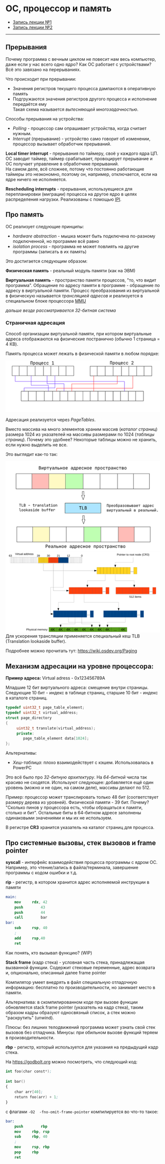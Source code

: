 # ОС, процессор и память
- [Запись лекции №1](https://www.youtube.com/watch?v=bTgtesThdSg)
- [Запись лекции №2](https://www.youtube.com/watch?v=XY8xN1Ug1_k)
---
## Прерывания

Почему программа с вечным циклом не повесит нам весь компьютер, даже если у нас всего одно ядро? Как ОС работает с устройствами? Всё это завязано на перерываниях.

Что происходит при прерывании: 
- Значения регистров текущего процесса дампаются в оперативную память
- Подгружаются значения регистров другого процесса и исполнение передаётся ему\
Такая схема называется *вытесняющей многозадачностью*.

Способы прерывания на устройства:
- _Polling_ - процессор сам опрашивает устройства, когда считает нужным.
- _Interrupt_ (прерывание) - устройство само говорит об изменении, процессор вызывает обработчик прерываний.

**Local timer interrupt** - прерывания по таймеру, своё у каждого ядра ЦП.
ОС заводит таймер, таймер срабатывает, провоцирует прерывание и ОС получает управление в обработчике прерываний.\
На самом деле, всё сложнее, потому что постоянно работающие таймеры это неэкономно, поэтому он, например, отключается, если на ядре ничего не исполняется.

**Rescheduling interrupts** - прерывания, используещиеся для перепланировки (миграции) процесса на другое ядро в целях распределения нагрузки. Реализованы с помощью [IPI](https://en.wikipedia.org/wiki/Inter-processor_interrupt).


## Про память
ОС реализует следующие принципы:

- _hardware abstraction_ - мышка может быть подключена по-разному подключенной, но программе всё равно
- _isolation process_ - программа не может повлиять на другие программы (записать в их память) 

Это достигается следующим образом:

__Физическая память__ - реальный модуль памяти (как на ЭВМ)

__Виртуальная память__ - пространство памяти процессов, "то, что видит программа". Обращение по адресу памяти в программе - обращение по адресу в виртуальной памяти. 
Процесс преобразования из виртуальной в физическую называется *трансляцией адресов* и реализуется в специальном блоке процессора [MMU](https://en.wikipedia.org/wiki/Memory_management_unit)

*дальше везде рассматривается 32-битная система*
### Страничная адресация
Способ организации виртуальной памяти, при котором виртуальные адреса отображаются на физические постранично (обычно 1 страница = 4 КB).

Память процесса может лежать в физической памяти в любом порядке:

![Memory Disorder](./images/02.15_memory_disorder.png)

Адресация реализуется через _PageTables_.

Вместо массива на много элементов храним массив (_каталог страниц_) размера 1024 из указателей на массивы размерами по 1024 (_таблицы страниц_). Почему это удобнее? Некоторые таблицы можно не хранить, если нужно выделить не все.

Это выглядит как-то так:

![Page Table](./images/02.15_page_table.png)
![Page Table](./images/02.15_page_tables.png)
Для ускорения трансляции применяется специальный кеш TLB (Translation lookaside buffer).

Подробнее можно прочитать тут: https://wiki.osdev.org/Paging

## Механизм адресации на уровне процессора:

**Пример адреса:**
Virtual adress - 0x123456789A

Младшие 12 бит виртуального адреса: смещение внутри страницы. Следующие 10 бит - индекс в таблице страниц, старшие 10 бит - индекс в каталоге страниц.  

```c++
typedef uint32_t page_table_element;
typedef uint32_t virtual_address;
struct page_directory
{
     uint32_t translate(virtual_address);
     private:
     	page_table_element data[1024];
};
```

Альтернативы:

* _Хеш-таблица_: плохо взаимодействует с кэшем. Использовалась в PowerPC

Это всё было про _32-битную архитектуру_. На _64-битной_ числа так красиво не сходятся. Используют следующее: добавляется ещё один уровень (можно и не один, на самом деле), массивы делают по 512. 

Пример: процессор может транслировать только 48 бит (соответствует размеру дерева из уровней). Физической памяти - 39 бит. Почему? "Сколько пинов у процессора есть, чтобы обращаться к памяти, столько и бит". 
Остальные биты в 64-битном адресе заполнены одинаковыми значениями и мы их не используем.

В регистре **CR3** хранится указатель на каталог страниц для процесса.

## Про системные вызовы, стек вызовов и frame pointer
**syscall** - интерфейс взаимодействия процесса программы с ядром ОС. Например, это чтение/запись в файла/терминала, завершение программы с кодом ошибки и т.д.

**rip** - регистр, в котором хранится адрес исполняемой инструкции в памяти

```nasm
main:
	mov		rdx, 42
	push		43
	push		44
	call		bar
bar:
	sub		rsp, 40
	; 
	add		rsp,40
	ret
```

Как понять, кто вызывал функцию? (WIP)

__Stack frame__ (кадр стека) - условная часть стека, принадлежащая вызванной функции. Содержит стековые переменные, адрес возврата и, опционально, описанный далее frame pointer

Компилятор умеет внедрять в файл специальную отладочную информацию: бесплатно по производительности, но занимает место в памяти.

Альтернатива: в скомпилированном коде при вызове функции обновляется stack frame pointer (указатель на кадр стека), таким образом кадры образуют односвязный список, а стек можно "раскрутить" (unwind).

Плюсы: без лишних телодвижений программа может узнать свой стек вызовов без отладчика. Минусы: при обильном вызове функций теряем в производительности.

**rbp** - регистр, который используется для указания на предыдущий кадр стека.

На https://godbolt.org можно посмотреть, что следующий код:

```nasm
int foo(char const*);

int bar()
{
    char arr[40];
    return foo(arr) + 1;
}
```

с флагами `-O2  -fno-omit-frame-pointer` компилируется во что-то такое:

```nasm
bar:
	push		rbp
	mov		rbp, rsp
	sub		rbp, 40
	;
	mov		rsp, rbp
	pop		rbp
	ret
```
